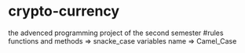 # crypto-currency
the advenced programming project of the second semester
#rules
functions and methods => snacke_case
variables name => Camel_Case
